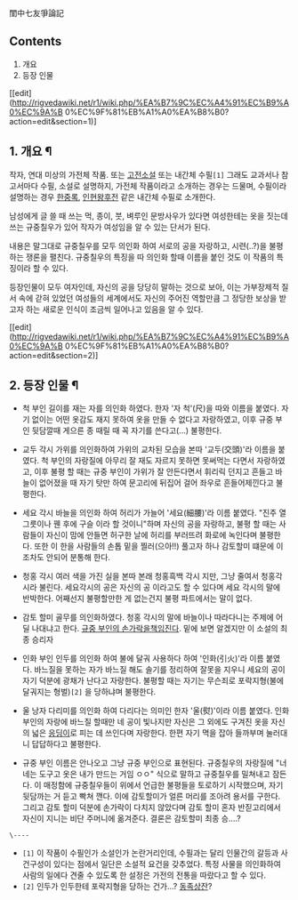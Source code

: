 閨中七友爭論記

## Contents

    

1. 개요 
2. 등장 인물 

[[edit](http://rigvedawiki.net/r1/wiki.php/%EA%B7%9C%EC%A4%91%EC%B9%A0%EC%9A%B
0%EC%9F%81%EB%A1%A0%EA%B8%B0?action=edit&section=1)]

## 1. 개요 ¶

  

작자, 연대 미상의 가전체 작품. 또는 [고전소설](%EA%B3%A0%EC%A0%84%EC%86%8C%EC%84%A4.md) 또는
내간체 수필`[1]` 그래도 교과서나 참고서마다 수필, 소설로 설명하지, 가전체 작품이라고 소개하는 경우는 드물며, 수필이라 설명하는 경우
[한중록](%ED%95%9C%EC%A4%91%EB%A1%9D.md),
[인현왕후전](%EC%9D%B8%ED%98%84%EC%99%95%ED%9B%84%EC%A0%84.md) 같은 내간체 수필로 소개한다.

  

남성에게 글 쓸 때 쓰는 먹, 종이, 붓, 벼루인 문방사우가 있다면 여성한테는 옷을 짓는데 쓰는 규중칠우가 있어 작자가 여성임을 알 수 있는
단서가 된다.

  

내용은 말그대로 규중칠우를 모두 의인화 하여 서로의 공을 자랑하고, 시련(..?)을 불평하는 쟁론을 펼친다. 규중칠우의 특징을 따 의인화
할때 이름을 붙인 것도 이 작품의 특징이라 할 수 있다.

  

등장인물이 모두 여자인데, 자신의 공을 당당히 말하는 것으로 보아, 이는 가부장제적 질서 속에 갇혀 있었던 여성들의 세계에서도 자신의 주어진
역할만큼 그 정당한 보상을 받고자 하는 새로운 인식이 조금씩 일어나고 있음을 알 수 있다.

  
  

[[edit](http://rigvedawiki.net/r1/wiki.php/%EA%B7%9C%EC%A4%91%EC%B9%A0%EC%9A%B
0%EC%9F%81%EB%A1%A0%EA%B8%B0?action=edit&section=2)]

## 2. 등장 인물 ¶

  

  * 척 부인
길이를 재는 자를 의인화 하였다. 한자 '자 척'(尺)을 따와 이름을 붙였다. 자기 없이는 어떤 옷감도 재지 못하여 옷을 만들 수 없다고
자랑하였고, 이후 규중 부인 뒷담깔때 게으른 종 때릴 때 꼭 자기를 쓴다고(...) 불평한다.

  

  * 교두 각시
가위를 의인화하여 가위의 교차된 모습을 본따 '교두(交頭)'라 이름을 붙였다. 척 부인의 자랑질에 아무리 잘 재도 자르지 못하면 못써먹는
다면서 자랑하였고, 이후 불평 할 때는 규중 부인이 가위가 잘 안든다면서 휘리릭 던지고 흔들고 바늘이 없어졌을 때 자기 탓만 하여 문고리에
뒤집어 걸어 좌우로 흔들어제낀다고 불평한다.

  
  

  * 세요 각시
바늘을 의인화 하여 허리가 가늘어 '세요(細腰)'라 이름 붙였다. "진주 열 그릇이나 꿴 후에 구슬 이라 할 것이니"하며 자신의 공을
자랑하고, 불평 할 때는 사람들이 자신이 맘에 안들면 허구한 날에 허리를 부러뜨려 화로에 녹인다며 불평한다. 또한 이 한을 사람들의 손톱
밑을 찔러(으아!!) 풀고자 하나 감토할미 떄문에 이 조차도 안되어 분통해 한다.

  

  * 청홍 각시
여러 색을 가진 실을 본따 본래 청홍흑백 각시 지만, 그냥 줄여서 청홍각시라 불린다. 세요각시의 공은 자신의 공 이라고도 할 수 있다며 세요
각시의 말에 반박한다. 어째선지 불평할만한 게 없는건지 불평 파트에서는 말이 없다.

  

  * 감토 할미
골무를 의인화하였다. 청홍 각시의 말에 바늘이나 따라다니는 주제에 어딜 나대냐고 한다. [규중 부인의 손가락을책임진다](%EB%BF%8C%EB%BF%8C%EB%BD%95.md). 밑에 보면 알겠지만 이 소설의 최종 승리자

  

  * 인화 부인
인두를 의인화 하여 불에 달궈 사용하다 하여 '인화(引火)'라 이름 붙였다. 바느질을 못하는 자가 바느질 해도 솔기를 정리하여 잘못을 지우니
세요의 공이 자기 덕분에 광채가 난다고 자랑한다. 불평할 때는 자기는 무슨죄로 포락지형(불에 달궈지는 형벌)`[2]` 을 당하냐며 불평한다.

  

  * 울 낭자
다리미를 의인화 하여 다리다는 의미인 한자 '울(熨)'이라 이름 붙였다. 인화 부인의 자랑에 바느질 할때만 네 공이 빛나지만 자신은 그
외에도 구겨진 옷을 자신의 넓은 [응딩이](%EB%B3%BC%EA%B8%B0.md)로 피는 데 쓰인다며 자랑한다. 한편 자기 멱을 잡아
들까부며 눌러대니 답답하다고 불평한다.

  

  * 규중 부인
이름은 안나오고 그냥 규중 부인으로 표현된다. 규중칠우의 자랑질에 "너네는 도구고 옷은 내가 만드는 거임 ㅇㅇ" 식으로 말하고 규중칠우를
밀쳐내고 잠든다. 이 매정함에 규중칠우들이 위에서 언급한 불평들을 토로하기 시작했으며, 자기 뒷담까는 거 듣고 빡쳐 깬다. 이에 감토할미가
얼른 머리를 조아려 용서를 구한다. 그리고 감토 할미 덕분에 손가락이 다치지 않았다며 감토 할미 혼자 반짇고리에서 자신이 지니는 비단
주머니에 옮겨준다. 결론은 감토할미 최종 승....?

  
  
  

`\----`

  * `[1]` 이 작품이 수필인가 소설인가 논란거리인데, 수필과는 달리 인물간의 갈등과 사건구성이 있다는 점에서 일단은 소설적 요건을 갖추었다. 특정 사물을 의인화하여 사람의 일에다 견줄 수 있도록 한 설정은 가전의 전통을 따랐다고 할 수 있다.
  * `[2]` 인두가 인두한테 포락지형을 당하는 건가...? [동족상잔](%EB%8F%99%EC%A1%B1%EC%83%81%EC%9E%94.md)?

